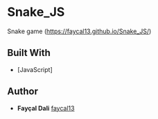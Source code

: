 # Snake_JS
Snake game (https://faycal13.github.io/Snake_JS/)
## Built With
* [JavaScript]
## Author
* **Fayçal Dali** [faycal13](https://github.com/faycal13)
